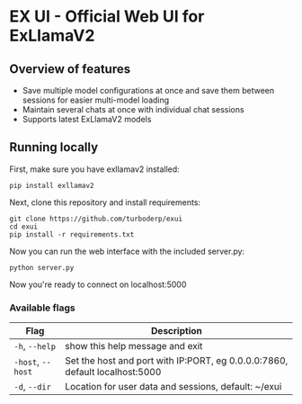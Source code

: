 # EX UI - Official Web UI for ExLlamaV2

## Overview of features

- Save multiple model configurations at once and save them between sessions for easier multi-model loading
- Maintain several chats at once with individual chat sessions
- Supports latest ExLlamaV2 models

## Running locally

First, make sure you have exllamav2 installed:

```
pip install exllamav2
```

Next, clone this repository and install requirements:

```
git clone https://github.com/turboderp/exui
cd exui
pip install -r requirements.txt
```

Now you can run the web interface with the included server.py:

```
python server.py
```

Now you're ready to connect on localhost:5000

### Available flags

| Flag              | Description                                                                 |
| ----------------- | --------------------------------------------------------------------------- |
| `-h`, `--help`    | show this help message and exit                                             |
| `-host`, `--host` | Set the host and port with IP:PORT, eg 0.0.0.0:7860, default localhost:5000 |
| `-d`, `--dir`     | Location for user data and sessions, default: ~/exui                        |
